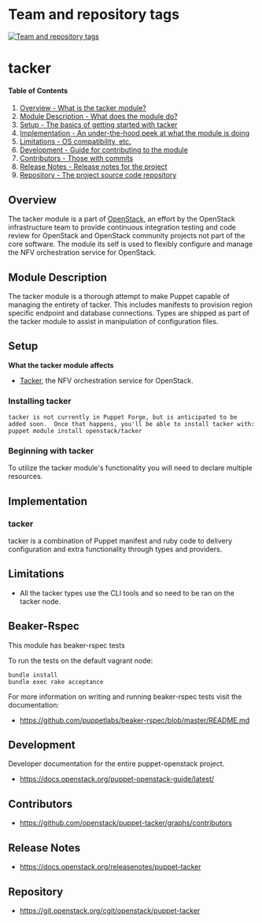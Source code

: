 Team and repository tags
========================

[![Team and repository tags](https://governance.openstack.org/tc/badges/puppet-tacker.svg)](https://governance.openstack.org/tc/reference/tags/index.html)

<!-- Change things from this point on -->

tacker
=======

#### Table of Contents

1. [Overview - What is the tacker module?](#overview)
2. [Module Description - What does the module do?](#module-description)
3. [Setup - The basics of getting started with tacker](#setup)
4. [Implementation - An under-the-hood peek at what the module is doing](#implementation)
5. [Limitations - OS compatibility, etc.](#limitations)
6. [Development - Guide for contributing to the module](#development)
7. [Contributors - Those with commits](#contributors)
8. [Release Notes - Release notes for the project](#release-notes)
9. [Repository - The project source code repository](#repository)

Overview
--------

The tacker module is a part of [OpenStack](https://git.openstack.org), an effort by the OpenStack infrastructure team to provide continuous integration testing and code review for OpenStack and OpenStack community projects not part of the core software.  The module its self is used to flexibly configure and manage the NFV orchestration service for OpenStack.

Module Description
------------------

The tacker module is a thorough attempt to make Puppet capable of managing the entirety of tacker.  This includes manifests to provision region specific endpoint and database connections.  Types are shipped as part of the tacker module to assist in manipulation of configuration files.

Setup
-----

**What the tacker module affects**

* [Tacker](https://wiki.openstack.org/wiki/Tacker), the NFV orchestration service for OpenStack.

### Installing tacker

    tacker is not currently in Puppet Forge, but is anticipated to be added soon.  Once that happens, you'll be able to install tacker with:
    puppet module install openstack/tacker

### Beginning with tacker

To utilize the tacker module's functionality you will need to declare multiple resources.

Implementation
--------------

### tacker

tacker is a combination of Puppet manifest and ruby code to delivery configuration and extra functionality through types and providers.

Limitations
------------

* All the tacker types use the CLI tools and so need to be ran on the tacker node.

Beaker-Rspec
------------

This module has beaker-rspec tests

To run the tests on the default vagrant node:

```shell
bundle install
bundle exec rake acceptance
```

For more information on writing and running beaker-rspec tests visit the documentation:

* https://github.com/puppetlabs/beaker-rspec/blob/master/README.md

Development
-----------

Developer documentation for the entire puppet-openstack project.

* https://docs.openstack.org/puppet-openstack-guide/latest/

Contributors
------------

* https://github.com/openstack/puppet-tacker/graphs/contributors

Release Notes
-------------

* https://docs.openstack.org/releasenotes/puppet-tacker

Repository
----------

* https://git.openstack.org/cgit/openstack/puppet-tacker
